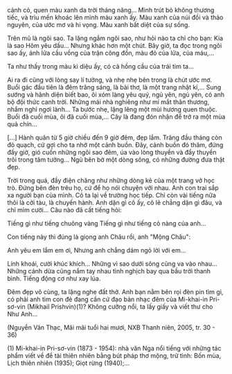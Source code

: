 cảnh cỏ, quen màu xanh da trời tháng năng... Minh trút bỏ không thương tiếc, và trìu mến khoác lên mình màu xanh ấy. Màu xanh của núi đồi và thảo nguyên, của ước mơ và hi vọng. Màu xanh bất diệt của sự sống.

Trên mũ là ngôi sao. Ta lặng ngắm ngôi sao, như hỏi nào ta chỉ cho bạn: Kia là sao Hôm yêu dấu... Nhưng khác hơn một chút. Bây giờ, ta đọc trong ngôi sao ấy, ánh lửa cầu vồng của trận công đồn, màu đỏ của lửa, của máu,...

Ta như thấy trong màu kì diệu ấy, có cả hồng cầu của trái tim ta...

Ai ra đi cũng với lòng say lí tưởng, và nhẹ nhẹ bên trong là chút ước mơ. Buổi gác đầu tiên là đêm trăng sáng, là bài thơ, là một trang nhật kí,... Sung sướng và hãnh diện biết bao, ôi xóm làng yêu quý, ngủ yên, ngủ yên, có anh bộ đội thức canh trời. Những mái nhà nghiêng như mí mắt thân thương, nhắm nghỉ ngơi lành... Ta bước nhẹ, lặng lẽng một mùi hương quen thuộc. Buổi đã cuối mùa, ôi đã cuối mùa,... Cây là đang đón nhận để trở ra một mùa quả chín...

[...] Hành quân từ 5 giờ chiều đến 9 giờ đêm, đẹp lắm. Trăng đầu tháng còn đỏ quạch, cứ gợi cho ta nhớ một cảnh buồn. Đây, cảnh buồn đó thâm, đứng đấy giờ, gió cuốn những ngôi sao đêm, úa vào lòng thuyền và đẩy thuyền trôi trong tâm tưởng... Ngủ bên bờ một dòng sông, có những đường đưa thật đẹp.

Trời trong quá, đầy điện chăng như những dòng kẻ của một trang vở học trò. Đứng bên đèn trêu họ, cứ để họ nói chuyện với nhau. Anh con trai sắp xa người bạn của mình. Cô ta lại về trường học tiếp. Chỉ còn vài tiếng nữa thôi là cởi tàu, là chuyến hành. Anh dặn gì cô ấy, cô lẽ chẳng dặn gì đâu, và chỉ mỉm cười... Câu nào đã cất tiếng hỏi:

Tiếng gì như tiếng chuông vàng
Tiếng gì như tiếng cỏ nàng của anh...

Con tiếng này thì đúng là giọng anh Châu rồi, anh "Mộng Châu":

Anh yêu em lắm em ơi,
Nhưng anh chẳng dám ngỏ lời với em...

Lính khoái, cười khúc khích... Những vì sao dưới sông cũng va vào nhau... Những cánh dừa cũng nắm tay nhau tình nghịch bay qua bầu trời thanh bình. Tiếng động cơ như xay lúa.

Đêm đẹp vô cùng, ta lặng nghe đất thở. Anh bạn nằm bên rọi đèn pin tìm gì, có phải anh tìm con đẻ đang cần cứ đạo bản nhạc đêm của Mi-khai-in Pri-sơ-vin (Mikhail Prishvin)(1)? Không cưỡng nổi, ta lấy giấy và viết thư cho Như Anh...

(Nguyễn Văn Thạc, Mãi mãi tuổi hai mươi, NXB Thanh niên, 2005, tr. 30 - 36)

(1) Mi-khai-in Pri-sơ-vin (1873 - 1954): nhà văn Nga nổi tiếng với những tác phẩm viết về đề tài thiên nhiên bằng bút pháp thơ mộng, trữ tình: Bốn mùa, Lịch thiên nhiên (1935); Giọt rừng (1940);...
